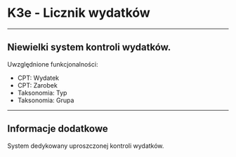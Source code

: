 
# K3e - Licznik wydatków

------------------
Niewielki system kontroli wydatków.
------------------
Uwzględnione funkcjonalności:

* CPT: Wydatek
* CPT: Zarobek
* Taksonomia: Typ
* Taksonomia: Grupa

------------------
## Informacje dodatkowe

System dedykowany uproszczonej kontroli wydatków.

